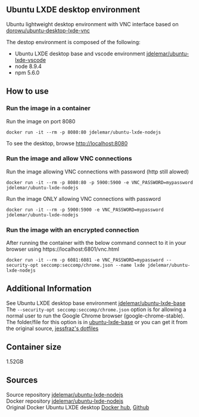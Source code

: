 ## Ubuntu LXDE desktop environment
Ubuntu lightweight desktop environment with VNC interface based on [dorowu/ubuntu-desktop-lxde-vnc](https://hub.docker.com/r/dorowu/ubuntu-desktop-lxde-vnc/)  
  
The destop environment is composed of the following:
- Ubuntu LXDE desktop base and vscode environment [jdelemar/ubuntu-lxde-vscode](https://hub.docker.com/r/jdelemar/ubuntu-lxde-vscode/)
- node 8.9.4
- npm 5.6.0

## How to use
### Run the image in a container
Run the image on port 8080
```console
docker run -it --rm -p 8080:80 jdelemar/ubuntu-lxde-nodejs
```
To see the desktop, browse [http://localhost:8080](http://localhost:8080)

### Run the image and allow VNC connections
Run the image allowing VNC connections with password (http still alowed)
```console
docker run -it --rm -p 8080:80 -p 5900:5900 -e VNC_PASSWORD=mypassword jdelemar/ubuntu-lxde-nodejs
```  
Run the image ONLY allowing VNC connections with password
```console
docker run -it --rm -p 5900:5900 -e VNC_PASSWORD=mypassword jdelemar/ubuntu-lxde-nodejs
```  
  
### Run the image with an encrypted connection
After running the container with the below command connect to it in your browser using https://localhost:6801/vnc.html
```console
docker run -it --rm -p 6081:6081 -e VNC_PASSWORD=mypassword --security-opt seccomp:seccomp/chrome.json --name lxde jdelemar/ubuntu-lxde-nodejs
```  
  
## Additional Information
See Ubuntu LXDE desktop base environment [jdelemar/ubuntu-lxde-base](https://hub.docker.com/r/jdelemar/ubuntu-lxde-base/)  
The `--security-opt seccomp:seccomp/chrome.json` option is for allowing a normal user to run the Google Chrome browser (google-chrome-stable). The folder/file for this option is in [ubuntu-lxde-base](https://github.com/JDelemar/dockerfiles/tree/master/ubuntu-lxde-base/seccomp) or you can get it from the original source, [jessfraz's dotfiles](https://github.com/jessfraz/dotfiles/tree/master/etc/docker/seccomp)  
  
## Container size
1.52GB  

## Sources
Source repository [jdelemar/ubuntu-lxde-nodejs](https://github.com/JDelemar/dockerfiles/tree/master/ubuntu-lxde-nodejs)  
Docker repository [jdelemar/ubuntu-lxde-nodejs](https://hub.docker.com/r/jdelemar/ubuntu-lxde-nodejs/)  
Original Docker Ubuntu LXDE desktop [Docker hub](https://hub.docker.com/r/dorowu/ubuntu-desktop-lxde-vnc/), [Github](https://github.com/fcwu/docker-ubuntu-vnc-desktop)
